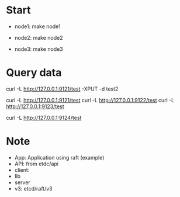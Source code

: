 # Start 
- node1: 
make node1

- node2: 
make node2

- node3: 
make node3


# Query data 
curl -L http://127.0.0.1:9121/test -XPUT -d test2

curl -L http://127.0.0.1:9121/test
curl -L http://127.0.0.1:9122/test
curl -L http://127.0.0.1:9123/test

curl -L http://127.0.0.1:9124/test
# Note
- App: Application using raft (example)
- API:  from etdc/api
- client: 
- lib 
- server
- v3: etcd/raft/v3 